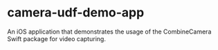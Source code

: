 # camera-udf-demo-app
An iOS application that demonstrates the usage of the CombineCamera Swift package for video capturing.
